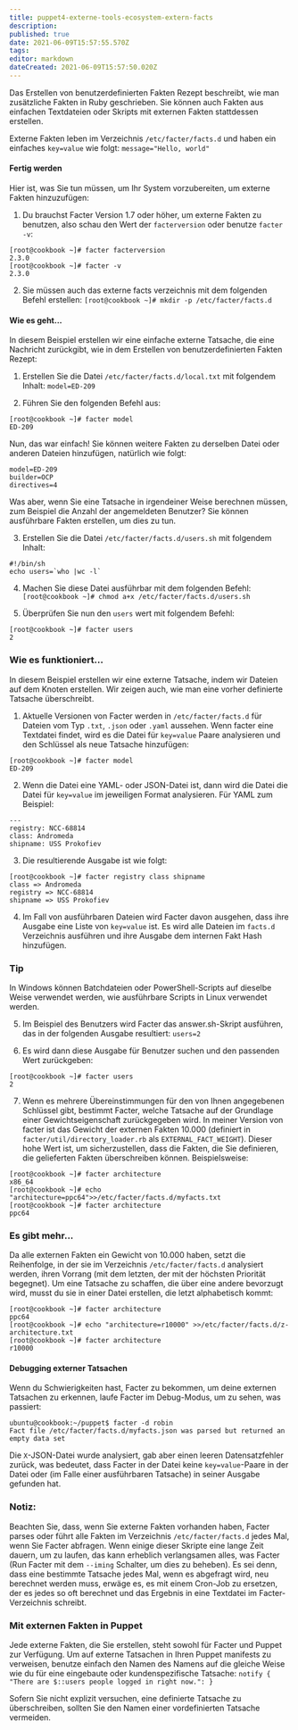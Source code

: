 ```yaml
---
title: puppet4-externe-tools-ecosystem-extern-facts
description: 
published: true
date: 2021-06-09T15:57:55.570Z
tags: 
editor: markdown
dateCreated: 2021-06-09T15:57:50.020Z
---
```


Das Erstellen von benutzerdefinierten Fakten Rezept beschreibt, wie man zusätzliche Fakten in Ruby geschrieben. Sie können auch Fakten aus einfachen Textdateien oder Skripts mit externen Fakten stattdessen erstellen.

Externe Fakten leben im Verzeichnis `/etc/facter/facts.d` und haben ein einfaches `key=value` wie folgt:
`message="Hello, world"`

#### Fertig werden

Hier ist, was Sie tun müssen, um Ihr System vorzubereiten, um externe Fakten hinzuzufügen:

1. Du brauchst Facter Version 1.7 oder höher, um externe Fakten zu benutzen, also schau den Wert der `facterversion` oder benutze `facter -v`:
```
[root@cookbook ~]# facter facterversion
2.3.0
[root@cookbook ~]# facter -v
2.3.0
```

2. Sie müssen auch das externe facts verzeichnis mit dem folgenden Befehl erstellen:
`[root@cookbook ~]# mkdir -p /etc/facter/facts.d`

#### Wie es geht...

In diesem Beispiel erstellen wir eine einfache externe Tatsache, die eine Nachricht zurückgibt, wie in dem Erstellen von benutzerdefinierten Fakten Rezept:

1. Erstellen Sie die Datei `/etc/facter/facts.d/local.txt` mit folgendem Inhalt:
`model=ED-209`

2. Führen Sie den folgenden Befehl aus:
```
[root@cookbook ~]# facter model
ED-209
```
Nun, das war einfach! Sie können weitere Fakten zu derselben Datei oder anderen Dateien hinzufügen, natürlich wie folgt:
```
model=ED-209
builder=OCP
directives=4
```
Was aber, wenn Sie eine Tatsache in irgendeiner Weise berechnen müssen, zum Beispiel die Anzahl der angemeldeten Benutzer? Sie können ausführbare Fakten erstellen, um dies zu tun.

3. Erstellen Sie die Datei `/etc/facter/facts.d/users.sh` mit folgendem Inhalt:
```
#!/bin/sh
echo users=`who |wc -l`
```

4. Machen Sie diese Datei ausführbar mit dem folgenden Befehl:
`[root@cookbook ~]# chmod a+x /etc/facter/facts.d/users.sh`

5. Überprüfen Sie nun den `users` wert mit folgendem Befehl:
```
[root@cookbook ~]# facter users
2
```

### Wie es funktioniert...

In diesem Beispiel erstellen wir eine externe Tatsache, indem wir Dateien auf dem Knoten erstellen. Wir zeigen auch, wie man eine vorher definierte Tatsache überschreibt.

1. Aktuelle Versionen von Facter werden in `/etc/facter/facts.d` für Dateien vom Typ `.txt`, `.json` oder `.yaml` aussehen. Wenn facter eine Textdatei findet, wird es die Datei für `key=value` Paare analysieren und den Schlüssel als neue Tatsache hinzufügen:
```
[root@cookbook ~]# facter model
ED-209
```

2. Wenn die Datei eine YAML- oder JSON-Datei ist, dann wird die Datei die Datei für `key=value` im jeweiligen Format analysieren. Für YAML zum Beispiel:
```
---
registry: NCC-68814
class: Andromeda
shipname: USS Prokofiev
```

3. Die resultierende Ausgabe ist wie folgt:
```
[root@cookbook ~]# facter registry class shipname
class => Andromeda
registry => NCC-68814
shipname => USS Prokofiev
```

4. Im Fall von ausführbaren Dateien wird Facter davon ausgehen, dass ihre Ausgabe eine Liste von `key=value` ist. Es wird alle Dateien im `facts.d` Verzeichnis ausführen und ihre Ausgabe dem internen Fakt Hash hinzufügen.

### Tip
In Windows können Batchdateien oder PowerShell-Scripts auf dieselbe Weise verwendet werden, wie ausführbare Scripts in Linux verwendet werden.

5. Im Beispiel des Benutzers wird Facter das answer.sh-Skript ausführen, das in der folgenden Ausgabe resultiert:
`users=2`

6. Es wird dann diese Ausgabe für Benutzer suchen und den passenden Wert zurückgeben:
```
[root@cookbook ~]# facter users
2
```

7. Wenn es mehrere Übereinstimmungen für den von Ihnen angegebenen Schlüssel gibt, bestimmt Facter, welche Tatsache auf der Grundlage einer Gewichtseigenschaft zurückgegeben wird. In meiner Version von facter ist das Gewicht der externen Fakten 10.000 (definiert in `facter/util/directory_loader.rb` als `EXTERNAL_FACT_WEIGHT`). Dieser hohe Wert ist, um sicherzustellen, dass die Fakten, die Sie definieren, die gelieferten Fakten überschreiben können. Beispielsweise:

```
[root@cookbook ~]# facter architecture
x86_64
[root@cookbook ~]# echo "architecture=ppc64">>/etc/facter/facts.d/myfacts.txt
[root@cookbook ~]# facter architecture
ppc64
```

### Es gibt mehr...

Da alle externen Fakten ein Gewicht von 10.000 haben, setzt die Reihenfolge, in der sie im Verzeichnis `/etc/facter/facts.d` analysiert werden, ihren Vorrang (mit dem letzten, der mit der höchsten Priorität begegnet). Um eine Tatsache zu schaffen, die über eine andere bevorzugt wird, musst du sie in einer Datei erstellen, die letzt alphabetisch kommt:
```
[root@cookbook ~]# facter architecture
ppc64
[root@cookbook ~]# echo "architecture=r10000" >>/etc/facter/facts.d/z-architecture.txt
[root@cookbook ~]# facter architecture
r10000
```

#### Debugging externer Tatsachen

Wenn du Schwierigkeiten hast, Facter zu bekommen, um deine externen Tatsachen zu erkennen, laufe Facter im Debug-Modus, um zu sehen, was passiert:
```
ubuntu@cookbook:~/puppet$ facter -d robin
Fact file /etc/facter/facts.d/myfacts.json was parsed but returned an empty data set
```

Die `X`-JSON-Datei wurde analysiert, gab aber einen leeren Datensatzfehler zurück, was bedeutet, dass Facter in der Datei keine `key=value`-Paare in der Datei oder (im Falle einer ausführbaren Tatsache) in seiner Ausgabe gefunden hat.

### Notiz:
Beachten Sie, dass, wenn Sie externe Fakten vorhanden haben, Facter parses oder führt alle Fakten im Verzeichnis `/etc/facter/facts.d` jedes Mal, wenn Sie Facter abfragen. Wenn einige dieser Skripte eine lange Zeit dauern, um zu laufen, das kann erheblich verlangsamen alles, was Facter (Run Facter mit dem `--iming` Schalter, um dies zu beheben). Es sei denn, dass eine bestimmte Tatsache jedes Mal, wenn es abgefragt wird, neu berechnet werden muss, erwäge es, es mit einem Cron-Job zu ersetzen, der es jedes so oft berechnet und das Ergebnis in eine Textdatei im Facter-Verzeichnis schreibt.

### Mit externen Fakten in Puppet

Jede externe Fakten, die Sie erstellen, steht sowohl für Facter und Puppet zur Verfügung. Um auf externe Tatsachen in Ihren Puppet manifests zu verweisen, benutze einfach den Namen des Namens auf die gleiche Weise wie du für eine eingebaute oder kundenspezifische Tatsache:
`notify { "There are $::users people logged in right now.": }`

Sofern Sie nicht explizit versuchen, eine definierte Tatsache zu überschreiben, sollten Sie den Namen einer vordefinierten Tatsache vermeiden.